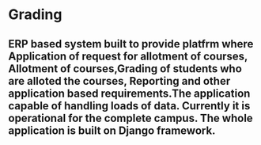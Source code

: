 Grading
===============
ERP based system built to provide platfrm where Application of request for allotment of courses, Allotment of courses,Grading of students who are alloted the courses, Reporting and other application based requirements.The application capable of handling loads of data. Currently it is operational for the complete campus.
The whole application is built on Django framework.
---------------------------------------------------------------------
